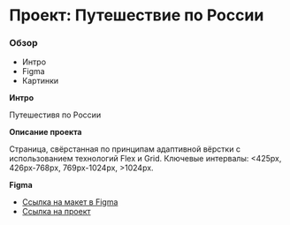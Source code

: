 # Проект: Путешествие по России

### Обзор
* Интро
* Figma
* Картинки

**Интро**

Путешестивя по России

**Описание проекта**

Страница, свёрстанная по принципам адаптивной вёрстки с использованием технологий Flex и Grid. Ключевые интервалы: <425px, 426px-768px, 769px-1024px, >1024px.


**Figma**

* [Ссылка на макет в Figma](https://www.figma.com/file/5S2WSbEFL6awjVWJ0NWL8Q/Sprint-3_-Russia-_-desktop-mobile?node-id=28503%3A0)
* [Ссылка на проект](https://alexanderbelyakov.github.io/russian-travel/index.html)